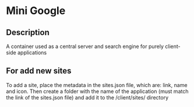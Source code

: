 # Mini Google

## Description
A container used as a central server and search engine for purely client-side applications

## For add new sites
To add a site, place the metadata in the sites.json file, which are: link, name and icon.
Then create a folder with the name of the application (must match the link of the sites.json file)
and add it to the /client/sites/ directory

